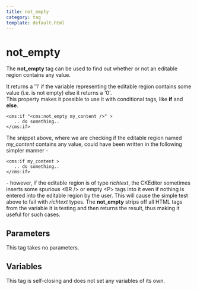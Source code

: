 ```yaml
---
title: not_empty
category: tag
template: default.html
---
```


# not_empty

The **not\_empty** tag can be used to find out whether or not an editable region contains any value.

It returns a '1' if the variable representing the editable region contains some value (i.e. is not empty) else it returns a '0'.<br/>
This property makes it possible to use it with conditional tags, like **if** and **else**.

```
<cms:if "<cms:not_empty my_content />" >
   .. do something..
</cms:if>
```

The snippet above, where we are checking if the editable region named *my\_content* contains any value,  could have been written in the following simpler manner -

```
<cms:if my_content >
   .. do something..
</cms:if>
```

\- however, if the editable region is of type _richtext_, the CKEditor sometimes inserts some spurious &lt;BR /&gt; or empty &lt;P&gt; tags into it even if nothing is entered into the editable region by the user. This will cause the simple test above to fail with _richtext_ types. The **not\_empty** strips off all HTML tags from the variable it is testing and then returns the result, thus making it useful for such cases.

## Parameters

This tag takes no parameters.

## Variables

This tag is self-closing and does not set any variables of its own.
